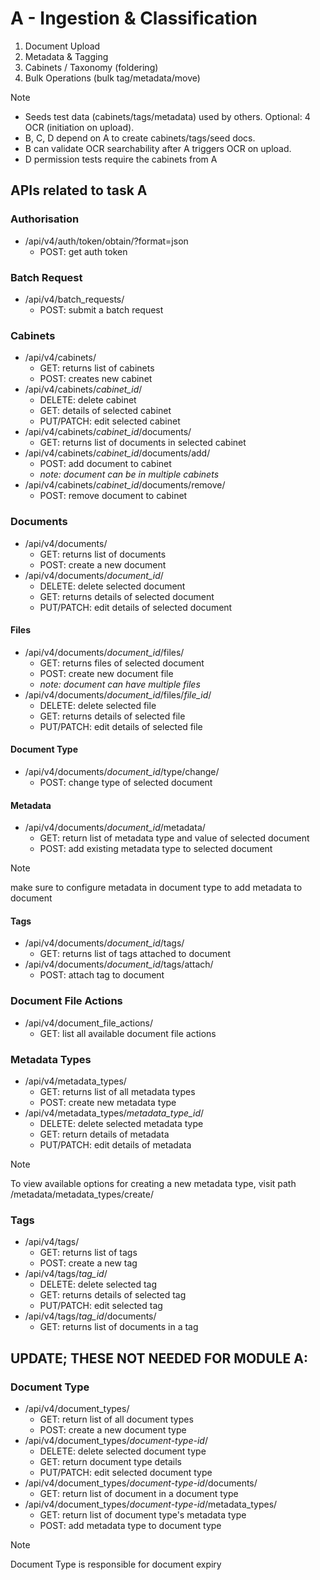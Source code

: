 # A - Ingestion & Classification

1. Document Upload
2. Metadata & Tagging
3. Cabinets / Taxonomy (foldering)
4. Bulk Operations (bulk tag/metadata/move)

> [!NOTE]
>
> - Seeds test data (cabinets/tags/metadata) used by others. Optional: 4 OCR (initiation on upload).
> - B, C, D depend on A to create cabinets/tags/seed docs.
> - B can validate OCR searchability after A triggers OCR on upload.
> - D permission tests require the cabinets from A

## APIs related to task A

### Authorisation

- /api/v4/auth/token/obtain/?format=json
    - POST: get auth token

### Batch Request
- /api/v4/batch_requests/
    - POST: submit a batch request

### Cabinets

- /api/v4/cabinets/
    - GET: returns list of cabinets
    - POST: creates new cabinet
- /api/v4/cabinets/_cabinet_id_/
    - DELETE: delete cabinet
    - GET: details of selected cabinet
    - PUT/PATCH: edit selected cabinet
- /api/v4/cabinets/_cabinet_id_/documents/
    - GET: returns list of documents in selected cabinet
- /api/v4/cabinets/_cabinet_id_/documents/add/
    - POST: add document to cabinet
    - _note: document can be in multiple cabinets_
- /api/v4/cabinets/_cabinet_id_/documents/remove/
    - POST: remove document to cabinet

### Documents

- /api/v4/documents/
    - GET: returns list of documents
    - POST: create a new document
- /api/v4/documents/_document_id_/
    - DELETE: delete selected document
    - GET: returns details of selected document
    - PUT/PATCH: edit details of selected document

#### Files

- /api/v4/documents/_document_id_/files/
    - GET: returns files of selected document
    - POST: create new document file
    - _note: document can have multiple files_
- /api/v4/documents/_document_id_/files/_file_id_/
    - DELETE: delete selected file
    - GET: returns details of selected file
    - PUT/PATCH: edit details of selected file

#### Document Type

- /api/v4/documents/_document_id_/type/change/
    - POST: change type of selected document

#### Metadata

- /api/v4/documents/_document_id_/metadata/
    - GET: return list of metadata type and value of selected document
    - POST: add existing metadata type to selected document

> [!NOTE]
> make sure to configure metadata in document type to add metadata to document

#### Tags

- /api/v4/documents/_document_id_/tags/
    - GET: returns list of tags attached to document
- /api/v4/documents/_document_id_/tags/attach/
    - POST: attach tag to document

### Document File Actions
- /api/v4/document_file_actions/
    - GET: list all available document file actions
### Metadata Types

- /api/v4/metadata_types/
    - GET: returns list of all metadata types
    - POST: create new metadata type
- /api/v4/metadata_types/_metadata_type_id_/
    - DELETE: delete selected metadata type
    - GET: return details of metadata
    - PUT/PATCH: edit details of metadata

> [!NOTE]
> To view available options for creating a new metadata type, visit path
> /metadata/metadata_types/create/

### Tags

- /api/v4/tags/
    - GET: returns list of tags
    - POST: create a new tag
- /api/v4/tags/_tag_id_/
    - DELETE: delete selected tag
    - GET: returns details of selected tag
    - PUT/PATCH: edit selected tag
- /api/v4/tags/_tag_id_/documents/
    - GET: returns list of documents in a tag

## UPDATE; THESE NOT NEEDED FOR MODULE A:

### Document Type

- /api/v4/document_types/
    - GET: return list of all document types
    - POST: create a new document type
- /api/v4/document_types/_document-type-id_/
    - DELETE: delete selected document type
    - GET: return document type details
    - PUT/PATCH: edit selected document type
- /api/v4/document_types/_document-type-id_/documents/
    - GET: return list of document in a document type
- /api/v4/document_types/_document-type-id_/metadata_types/
    - GET: return list of document type's metadata type
    - POST: add metadata type to document type

> [!NOTE]
> Document Type is responsible for document expiry
